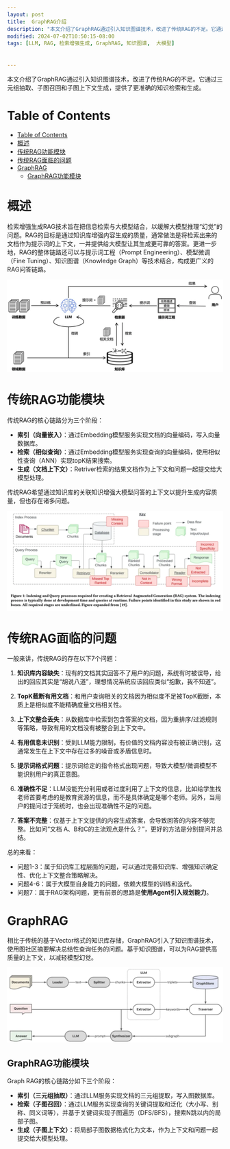 ```yaml
---
layout: post
title:  GraphRAG介绍
description: "本文介绍了GraphRAG通过引入知识图谱技术，改进了传统RAG的不足。它通过三元组抽取、子图召回和子图上下文生成，提供了更准确的知识检索和生成。"
modified: 2024-07-02T10:50:15-08:00
tags: [LLM, RAG, 检索增强生成, GraphRAG, 知识图谱,  大模型] 


---
```


本文介绍了GraphRAG通过引入知识图谱技术，改进了传统RAG的不足。它通过三元组抽取、子图召回和子图上下文生成，提供了更准确的知识检索和生成。

<!-- more -->

Table of Contents
=================

* [Table of Contents](#table-of-contents)
* [概述](#概述)
* [传统RAG功能模块](#传统rag功能模块)
* [传统RAG面临的问题](#传统rag面临的问题)
* [GraphRAG](#graphrag)
   * [GraphRAG功能模块](#graphrag功能模块)

# 概述

检索增强生成RAG技术旨在把信息检索与大模型结合，以缓解大模型推理“幻觉”的问题。RAG的目标是通过知识库增强内容生成的质量，通常做法是将检索出来的文档作为提示词的上下文，一并提供给大模型让其生成更可靠的答案。更进一步地，RAG的整体链路还可以与提示词工程（Prompt Engineering）、模型微调（Fine Tuning）、知识图谱（Knowledge Graph）等技术结合，构成更广义的RAG问答链路。

![RAG一般架构](/images/0407/rag-instruction.png)

# 传统RAG功能模块

传统RAG的核心链路分为三个阶段：

- **索引（向量嵌入）**：通过Embedding模型服务实现文档的向量编码，写入向量数据库。
- **检索（相似查询）**：通过Embedding模型服务实现查询的向量编码，使用相似性查询（ANN）实现topK结果搜索。
- **生成（文档上下文）**：Retriver检索的结果文档作为上下文和问题一起提交给大模型处理。

传统RAG希望通过知识库的关联知识增强大模型问答的上下文以提升生成内容质量，但也存在诸多问题。

![RAG不足之处](/images/0407/rag不足之处.png)

# 传统RAG面临的问题

一般来讲，传统RAG的存在以下7个问题：

1. **知识库内容缺失**：现有的文档其实回答不了用户的问题，系统有时被误导，给出的回应其实是“胡说八道”，理想情况系统应该回应类似“抱歉，我不知道”。

2. **TopK截断有用文档**：和用户查询相关的文档因为相似度不足被TopK截断，本质上是相似度不能精确度量文档相关性。

3. **上下文整合丢失**：从数据库中检索到包含答案的文档，因为重排序/过滤规则等策略，导致有用的文档没有被整合到上下文中。

4. **有用信息未识别**：受到LLM能力限制，有价值的文档内容没有被正确识别，这通常发生在上下文中存在过多的噪音或矛盾信息时。

5. **提示词格式问题**：提示词给定的指令格式出现问题，导致大模型/微调模型不能识别用户的真正意图。

6. **准确性不足**：LLM没能充分利用或者过度利用了上下文的信息，比如给学生找老师首要考虑的是教育资源的信息，而不是具体确定是哪个老师。另外，当用户的提问过于笼统时，也会出现准确性不足的问题。

7. **答案不完整**：仅基于上下文提供的内容生成答案，会导致回答的内容不够完整。比如问“文档 A、B和C的主流观点是什么？”，更好的方法是分别提问并总结。

总的来看：

- 问题1-3：属于知识库工程层面的问题，可以通过完善知识库、增强知识确定性、优化上下文整合策略解决。
- 问题4-6：属于大模型自身能力的问题，依赖大模型的训练和迭代。
- 问题7：属于RAG架构问题，更有前景的思路是**使用Agent引入规划能力**。



# GraphRAG

相比于传统的基于Vector格式的知识库存储，GraphRAG引入了知识图谱技术，使用图社区摘要解决总结性查询任务的问题。基于知识图谱，可以为RAG提供高质量的上下文，以减轻模型幻觉。



![GraphRAG图谱架构](/images/0407/graphrag.png)



## GraphRAG功能模块

Graph RAG的核心链路分如下三个阶段：

- **索引（三元组抽取）**：通过LLM服务实现文档的三元组提取，写入图数据库。
- **检索（子图召回）**：通过LLM服务实现查询的关键词提取和泛化（大小写、别称、同义词等），并基于关键词实现子图遍历（DFS/BFS），搜索N跳以内的局部子图。
- **生成（子图上下文）**：将局部子图数据格式化为文本，作为上下文和问题一起提交给大模型处理。







